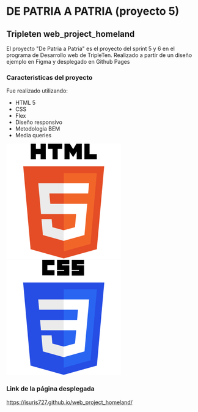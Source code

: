 # DE PATRIA A PATRIA (proyecto 5)

## Tripleten web_project_homeland

El proyecto "De Patria a Patria" es el proyecto del sprint 5 y 6 en el programa de Desarrollo web de TripleTen. Realizado a partir de un diseño ejemplo en Figma y desplegado en Github Pages

### Caracteristicas del proyecto

Fue realizado utilizando:

- HTML 5
- CSS
- Flex
- Diseño responsivo
- Metodologia BEM
- Media queries

![HTML5-logo](./images/html-5-logo.svg)
![CSS3-logo](./images/CSS3_logo_and_wordmark.svg)

### Link de la página desplegada

https://isuris727.github.io/web_project_homeland/
